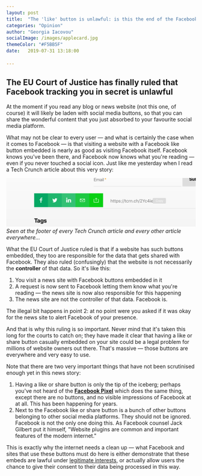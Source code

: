 ```yaml
---
layout: post
title:  "The 'like' button is unlawful: is this the end of the Facebook Pixel?"
categories: "Opinion"
author: "Georgia Iacovou"
socialImage: /images/applecard.jpg
themeColor: "#F5BB5F"
date:   2019-07-31 13:18:00

---
```

## The EU Court of Justice has finally ruled that Facebook tracking you in secret is unlawful

At the moment if you read any blog or news website (not this one, of course) it will likely be laden with social media buttons, so that you can share the wonderful content that you just absorbed to your favourite social media platform.

What may not be clear to every user — and what is certainly the case when it comes to Facebook — is that visiting a website with a Facebook like button embedded is nearly as good as visiting Facebook itself. Facebook knows you've been there, and Facebook now knows what you're reading — even if you never touched a social icon. Just like me yesterday when I read a Tech Crunch article about this very story:

![](/images/share-buttons.png)
*Seen at the footer of every Tech Crunch article and every other article everywhere...*

What the EU Court of Justice ruled is that if a website has such buttons embedded, they too are responsible for the data that gets shared with Facebook. They also ruled (confusingly) that the website is not necessarily the **controller** of that data. So it's like this:

1. You visit a news site with Facebook buttons embedded in it
2. A request is now sent to Facebook letting them know what you're reading — the news site is now also responsible for this happening
3. The news site are not the controller of that data. Facebook is.

The illegal bit happens in point 2: at no point were you asked if it was okay for the news site to alert Facebook of your presence. 

And that is why this ruling is so important. Never mind that it's taken this long for the courts to catch on; they have made it clear that having a like or share button casually embedded on your site could be a legal problem for millions of website owners out there. That's massive — those buttons are everywhere and very easy to use.

Note that there are two very important things that have not been scrutinised enough yet in this news story:

1. Having a like or share button is only the tip of the iceberg; perhaps you've not heard of the **[Facebook Pixel](https://blog.metomic.io/main/2019/04/05/the-most-devastating-pixel-on-the-internet.html)** which does the same thing, except there are no buttons, and no visible impressions of Facebook at at all. This has been happening for years.
2. Next to the Facebook like or share button is a bunch of other buttons belonging to other social media platforms. They should not be ignored. Facebook is not the only one doing this. As Facebook counsel Jack Gilbert put it himself, "Website plugins are common and important features of the modern internet."

This is exactly why the internet needs a clean up — what Facebook and sites that use these buttons must do here is either demonstrate that these embeds are lawful under [legitimate interests](https://ico.org.uk/for-organisations/guide-to-data-protection/guide-to-the-general-data-protection-regulation-gdpr/legitimate-interests/when-can-we-rely-on-legitimate-interests/), or actually allow users the chance to give their consent to their data being processed in this way.